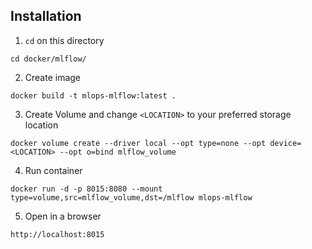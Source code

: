 ## Installation
1. ``cd`` on this directory
```
cd docker/mlflow/
```
2. Create image
```
docker build -t mlops-mlflow:latest .
```
3. Create Volume and change ``<LOCATION>`` to your preferred storage location
```
docker volume create --driver local --opt type=none --opt device=<LOCATION> --opt o=bind mlflow_volume
```
4. Run container
```
docker run -d -p 8015:8080 --mount type=volume,src=mlflow_volume,dst=/mlflow mlops-mlflow
```
5. Open in a browser
```
http://localhost:8015
```
